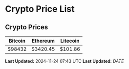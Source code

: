 # Crypto Price List

## Crypto Prices
| Bitcoin | Ethereum | Litecoin |
| ------- | -------- | -------- |
| $98432 | $3420.45 | $101.86 |
**Last Updated:** 2024-11-24 07:43 UTC
**Last Updated:** $DATE$
